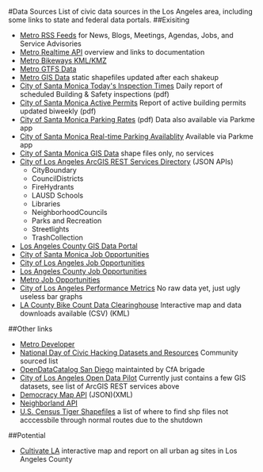 #Data Sources
List of civic data sources in the Los Angeles area, including some links to state and federal data portals.
##Exisiting

+ [Metro RSS Feeds](http://www.metro.net/news/metro-rss/) for News, Blogs, Meetings, Agendas, Jobs, and Service Advisories
+ [Metro Realtime API](http://developer.metro.net/introduction/realtime-api-overview/) overview and links to documentation
+ [Metro Bikeways KML/KMZ](http://developer.metro.net/introduction/bikeways-data/download-bikeways-data/)
+ [Metro GTFS Data](http://developer.metro.net/introduction/gtfs-data/download-metros-gtfs-data/)
+ [Metro GIS Data](http://developer.metro.net/introduction/gis-data/download-gis-data/) static shapefiles updated after each shakeup
+ [City of Santa Monica Today's Inspection Times](http://www.smgov.net/Departments/PCD/Reports/Inspections/rptinspectionroutingbldg.pdf) Daily report of scheduled Building & Safety inspections (pdf)
+ [City of Santa Monica Active Permits](http://www.smgov.net/uploadedFiles/Departments/PCD/Permits/Active-Permits.pdf) Report of active building permits updated biweekly (pdf)
+ [City of Santa Monica Parking Rates](http://www.smgov.net/uploadedFiles/Departments/PCD/Transportation/Motorists-Parking/Parking-Rates.pdf) (pdf) Data also available via Parkme app
+ [City of Santa Monica Real-time Parking Availablity](http://www.parkme.com/widget/?lat=34.01680622427998&lng=-118.49805856483461&tracker=a6870aea-21dc-11e2-ba1b-12313d150ae9&zoom=17) Available via Parkme app
+ [City of Santa Monica GIS Data](http://www.smgov.net/Departments/ISD/content.aspx?id=17850) shape files only, no services
+ [City of Los Angeles ArcGIS REST Services Directory](http://services1.arcgis.com/p84PN4WZvOWzi2j2/ArcGIS/rest/services) (JSON APIs)
  + CityBoundary
  + CouncilDistricts
  + FireHydrants
  + LAUSD Schools
  + Libraries
  + NeighborhoodCouncils
  + Parks and Recreation
  + Streetlights
  + TrashCollection
+ [Los Angeles County GIS Data Portal](http://egis3.lacounty.gov/dataportal/)
+ [City of Santa Monica Job Opportunities](http://agency.governmentjobs.com/santamonica/default.cfm)
+ [City of Los Angeles Job Opportunities](http://agency.governmentjobs.com/lacity/default.cfm)
+ [Los Angeles County Job Opportunities](http://hr.lacounty.gov/wps/portal/dhr/job_search)
+ [Metro Job Opportunities](https://jobs.metro.net/jobsearch.aspx)
+ [City of Los Angeles Performance Metrics](http://www.lamayor.org/performance) No raw data yet, just ugly useless bar graphs
+ [LA County Bike Count Data Clearinghouse](http://www.bikecounts.luskin.ucla.edu/) Interactive map and data downloads available (CSV) (KML)

##Other links

+ [Metro Developer](http://developer.metro.net/)
+ [National Day of Civic Hacking Datasets and Resources](http://hackforchange.org/datasets) Community sourced list
+ [OpenDataCatalog San Diego](http://catalog.opensandiego.org/) maintainted by CfA brigade
+ [City of Los Angeles Open Data Pilot](http://lamaps.maps.arcgis.com/home/) Currently just contains a few GIS datasets, see list of ArcGIS REST services above
+ [Democracy Map API](http://api.democracymap.org/) (JSON)(XML)
+ [Neighborland API](https://neighborland.com/docs)
+ [U.S. Census Tiger Shapefiles](http://forever.codeforamerica.org/Census-API/shutdown-2013.html) a list of where to find shp files not acccessbile through normal routes due to the shutdown

##Potential

+ [Cultivate LA](http://cultivatelosangeles.org/) interactive map and report on all urban ag sites in Los Angeles County


